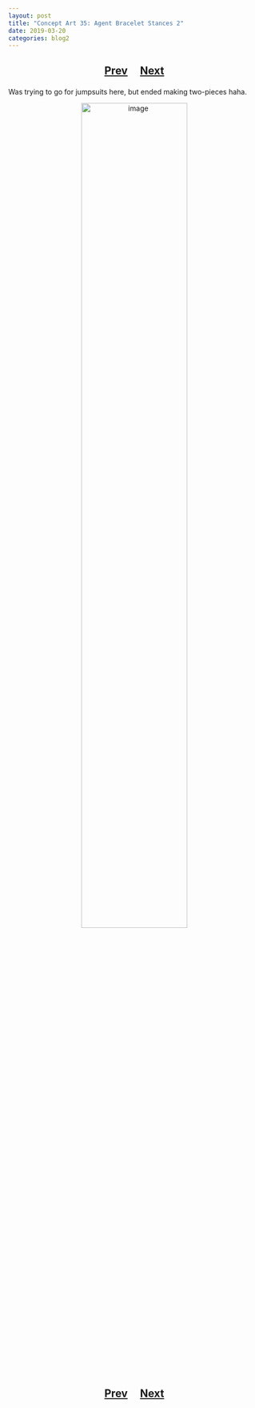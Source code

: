 ```yaml
---
layout: post
title: "Concept Art 35: Agent Bracelet Stances 2"
date: 2019-03-20
categories: blog2
---
```


<h2>
  <p style="text-align:center;">
    <a href="/wingsofthechorus/archive/2019/03/19/conceptart34">Prev</a>
    &nbsp;&nbsp;&nbsp;
    <a href="/wingsofthechorus/archive/2019/03/20/conceptart36">Next</a>
  </p>
</h2>

Was trying to go for jumpsuits here, but ended making two-pieces haha.

<p style="text-align:center;">
  <img src="/wingsofthechorus/images/conceptart/ca35.png" width="65%" alt="image"/>
</p>

<h2>
  <p style="text-align:center;">
    <a href="/wingsofthechorus/archive/2019/03/19/conceptart34">Prev</a>
    &nbsp;&nbsp;&nbsp;
    <a href="/wingsofthechorus/archive/2019/03/20/conceptart36">Next</a>
  </p>
</h2>
